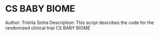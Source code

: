# CS BABY BIOME
Author: Trishla Sinha
Description: This script describes the code for the randomized clinical trial CS BABY BIOME


